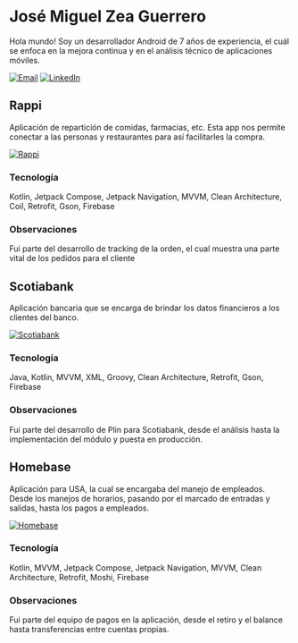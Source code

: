 # José Miguel Zea Guerrero
Hola mundo! Soy un desarrollador Android de 7 años de experiencia, el cuál se enfoca en la mejora continua y en el análisis técnico de aplicaciones móviles.

[![Email](https://cdn-icons-png.flaticon.com/512/561/561127.png)](mailto:jzeaguerrero@gmail.com)
[![LinkedIn](https://pbs.twimg.com/profile_images/1661161645857710081/6WtDIesg_400x400.png)](https://www.linkedin.com/in/mzea/)

## Rappi
Aplicación de repartición de comidas, farmacias, etc. Esta app nos permite conectar a las personas y restaurantes para así facilitarles la compra.

[![Rappi](https://play-lh.googleusercontent.com/7wwBBFFQ_f5uigVSqI3oSxpSqoTlJOc-gui3nRccY4gZNqiSMl5d3nUIYXWTob6qgyQ=w480-h960)](https://play.google.com/store/apps/details?id=com.grability.rappi&hl=es_CO)

### Tecnología
Kotlin, Jetpack Compose, Jetpack Navigation, MVVM, Clean Architecture, Coil, Retrofit, Gson, Firebase

### Observaciones
Fui parte del desarrollo de tracking de la orden, el cual muestra una parte vital de los pedidos para el cliente

## Scotiabank
Aplicación bancaria que se encarga de brindar los datos financieros a los clientes del banco.

[![Scotiabank](https://play-lh.googleusercontent.com/bX-2nxLIzRoDZBf_wMVI_VIB8NgnochPebM8aDMGe3wqEYz6dSQZsJjZ4F5j8OMM86S2=w480-h960)](https://play.google.com/store/apps/details?id=pe.com.scotiabank.blpm.android.client&hl=es_CO)

### Tecnología
Java, Kotlin, MVVM, XML, Groovy, Clean Architecture, Retrofit, Gson, Firebase

### Observaciones
Fui parte del desarrollo de Plin para Scotiabank, desde el análisis hasta la implementación del módulo y puesta en producción.

## Homebase
Aplicación para USA, la cual se encargaba del manejo de empleados. Desde los manejos de horarios, pasando por el marcado de entradas y salidas, hasta los pagos a empleados.

[![Homebase](https://play-lh.googleusercontent.com/q2Oj_ARqMQbmUnRna1joPOeJy7chbACLM5aSOnaY9Ki11vO8UDzi9wYQdSIVURNA_mon=s96)](https://play.google.com/store/apps/details?id=com.joinhomebase.homebase.homebase&hl=es_CO)

### Tecnología
Kotlin, MVVM, Jetpack Compose, Jetpack Navigation, MVVM, Clean Architecture, Retrofit, Moshi, Firebase

### Observaciones
Fui parte del equipo de pagos en la aplicación, desde el retiro y el balance hasta transferencias entre cuentas propias.

